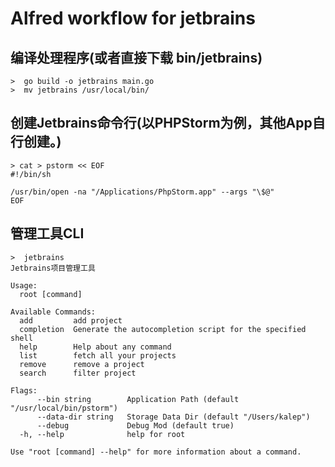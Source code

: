 # Alfred workflow for jetbrains

## 编译处理程序(或者直接下载 bin/jetbrains)
``` 
>  go build -o jetbrains main.go
>  mv jetbrains /usr/local/bin/
```

## 创建Jetbrains命令行(以PHPStorm为例，其他App自行创建。)
```  
> cat > pstorm << EOF
#!/bin/sh

/usr/bin/open -na "/Applications/PhpStorm.app" --args "\$@"
EOF
```


## 管理工具CLI

``` 
>  jetbrains
Jetbrains项目管理工具

Usage:
  root [command]

Available Commands:
  add         add project
  completion  Generate the autocompletion script for the specified shell
  help        Help about any command
  list        fetch all your projects
  remove      remove a project
  search      filter project

Flags:
      --bin string        Application Path (default "/usr/local/bin/pstorm")
      --data-dir string   Storage Data Dir (default "/Users/kalep")
      --debug             Debug Mod (default true)
  -h, --help              help for root

Use "root [command] --help" for more information about a command.
```



